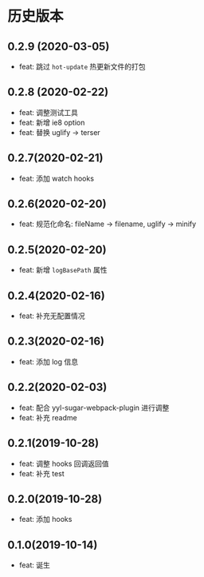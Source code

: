 # 历史版本
## 0.2.9 (2020-03-05)
* feat: 跳过 `hot-update` 热更新文件的打包

## 0.2.8 (2020-02-22)
* feat: 调整测试工具
* feat: 新增 ie8 option
* feat: 替换 uglify -> terser

## 0.2.7(2020-02-21)
* feat: 添加 watch hooks

## 0.2.6(2020-02-20)
* feat: 规范化命名: fileName -> filename, uglify -> minify

## 0.2.5(2020-02-20)
* feat: 新增 `logBasePath` 属性

## 0.2.4(2020-02-16)
* feat: 补充无配置情况

## 0.2.3(2020-02-16)
* feat: 添加 log 信息

## 0.2.2(2020-02-03)
* feat: 配合 yyl-sugar-webpack-plugin 进行调整
* feat: 补充 readme

## 0.2.1(2019-10-28)
* feat: 调整 hooks 回调返回值
* feat: 补充 test

## 0.2.0(2019-10-28)
* feat: 添加 hooks

## 0.1.0(2019-10-14)
* feat: 诞生